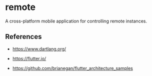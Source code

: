 # remote

A cross-platform mobile application for controlling remote instances.

## References

* https://www.dartlang.org/
* https://flutter.io/

* https://github.com/brianegan/flutter_architecture_samples

